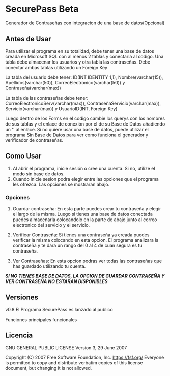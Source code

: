 # SecurePass Beta
Generador de Contraseñas con integracion de una base de datos(Opcional)

## Antes de Usar
Para utilizar el programa en su totalidad, debe tener una base de datos creada en Microsoft SQL con al menos 2 tablas y conectarla al codigo. Una tabla debe almacenar los usuarios y otra tabla las contraseñas. Debe conectar ambas tablas utilizando un Foreign Key

La tabla del usuario debe tener:
ID(INT IDENTITY 1,1), Nombre(varchar(15)), Apellidos(varchar(50)), CorreoElectronico(varchar(50)) y Contraseña(varchar(max))

La tabla de las contraseñas debe tener:
CorreoElectronicoServ(varchar(max)), ContraseñaServicio(varchar(max)), Servicio(varchar(max)) y UsuarioID(INT, Foreign Key)

Luego dentro de los Forms en el codigo cambie los querys con los nombres de sus tablas y el enlace de conexión por el de su Base de Datos añadiendo un '\' al enlace.
Si no quiere usar una base de datos, puede utilizar el programa Sin Base de Datos para ver como funciona el generador y verificador de contraseñas.

## Como Usar
1. Al abrir el programa, inicie sesión o cree una cuenta. Si no, utilize el modo sin base de datos.
2. Cuando inicie sesion podra elegir entre las opciones que el programa les ofrezca. Las opciones se mostraran abajo.
   
### Opciones
1. Guardar contraseña: En esta parte puedes crear tu contraseña y elegir el largo de la misma. Luego si tienes una base de datos conectada puedes almacenarla colocandolo en la parte de abajo junto al correo electronico del servicio y el servicio.

2. Verificar Contraseña: Si tienes una contraseña ya creada puedes verificar la misma colocando en esta opcion. El programa analizara la contraseña y te dara un rango del 0 al 4 de cuan segura es tu contraseña.

3. Ver Contraseñas: En esta opcion podras ver todas las contraseñas que has guardado utilizando tu cuenta.

***SI NO TIENES BASE DE DATOS, LA OPCION DE GUARDAR CONTRASEÑA Y VER CONTRASEÑA NO ESTARAN DISPONIBLES***

## Versiones 
v0.8
El Programa SecurePass es lanzado al publico

Funciones principales funcionales

## Licencia
GNU GENERAL PUBLIC LICENSE
Version 3, 29 June 2007

 Copyright (C) 2007 Free Software Foundation, Inc. https://fsf.org/
 Everyone is permitted to copy and distribute verbatim copies
 of this license document, but changing it is not allowed.

